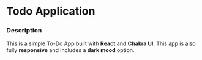 # Todo Application
### Description

This is a simple To-Do App built with **React** and **Chakra UI**. This app is also fully **responsive** and includes a **dark mood** option.

